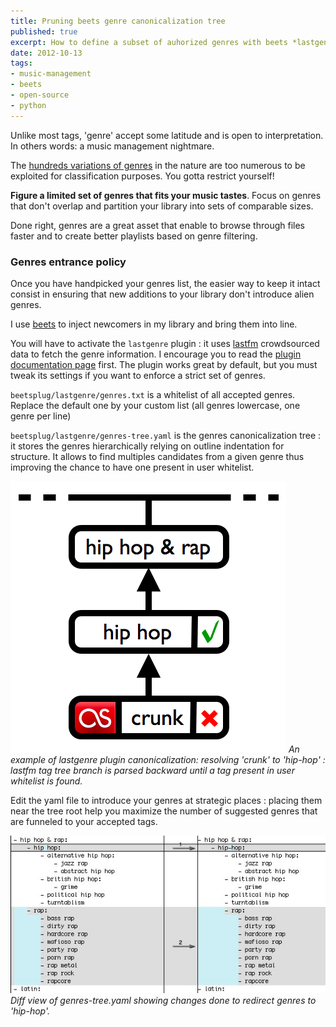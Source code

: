 ```yaml
---
title: Pruning beets genre canonicalization tree
published: true
excerpt: How to define a subset of auhorized genres with beets *lastgenre* plugin 
date: 2012-10-13
tags:
- music-management
- beets
- open-source
- python
---
```


Unlike most tags, 'genre' accept some latitude and is open to interpretation. In others words: a music management nightmare.

The [hundreds variations of genres][3] in the nature are too numerous to be exploited for classification purposes. You gotta restrict yourself!

**Figure a limited set of genres that fits your music tastes**. Focus on genres that don't overlap and partition your library into sets of comparable sizes.

Done right, genres are a great asset that enable to browse through files faster and to create better playlists based on genre filtering.

### Genres entrance policy

Once you have handpicked your genres list, the easier way to keep it intact consist in ensuring that new additions to your library don't introduce alien genres.

I use [beets][4] to inject newcomers in my library and bring them into line.

You will have to activate the `lastgenre` plugin : it uses [lastfm][2] crowdsourced data to fetch the genre information. I encourage you to read the [plugin documentation page][1] first. The plugin works great by default, but you must tweak its settings if you want to enforce a strict set of genres.

`beetsplug/lastgenre/genres.txt` is a whitelist of all accepted genres. Replace the default one by
your custom list (all genres lowercase, one genre per line)

`beetsplug/lastgenre/genres-tree.yaml` is the genres canonicalization tree : it stores the genres hierarchically relying on outline indentation for structure. It allows to find multiples candidates from a given genre thus improving the chance to have one present in user whitelist.

![lastgenre plugin canonicalization steps](/public/img/posts/lastgenre_c14n.png)
*An example of lastgenre plugin canonicalization: resolving 'crunk' to 'hip-hop' : lastfm tag tree branch is parsed backward until a tag present in user whitelist is found.*

Edit the yaml file to introduce your genres at strategic places : placing them near the tree root help you maximize the number of suggested genres that are funneled to your accepted tags.

![editing canonicalization tree](/public/img/posts/c14nedit.jpg)
*Diff view of genres-tree.yaml showing changes done to redirect genres to 'hip-hop'.*

[1]: http://beets.readthedocs.org/en/latest/plugins/lastgenre.html
[2]: http://www.lastfm.com
[3]: https://gist.github.com/1241307
[4]: http://beets.radbox.org/

